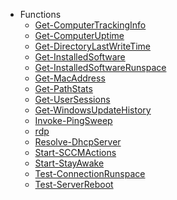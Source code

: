 <!-- docs/_sidebar.md -->

- Functions
    - [Get-ComputerTrackingInfo](/Get-ComputerTrackingInfo.md)
    - [Get-ComputerUptime](/Get-ComputerUptime.md)
    - [Get-DirectoryLastWriteTime](/Get-DirectoryLastWriteTime.md)
    - [Get-InstalledSoftware](/Get-InstalledSoftware.md)
    - [Get-InstalledSoftwareRunspace](/Get-InstalledSoftwareRunspace.md)
    - [Get-MacAddress](/Get-MacAddress.md)
    - [Get-PathStats](/Get-PathStats.md)
    - [Get-UserSessions](/Get-UserSessions.md)
    - [Get-WindowsUpdateHistory](/Get-WindowsUpdateHistory.md)
    - [Invoke-PingSweep](/Invoke-PingSweep.md)
    - [rdp](/rdp.md)
    - [Resolve-DhcpServer](/Resolve-DhcpServer.md)
    - [Start-SCCMActions](/Start-SCCMActions.md)
    - [Start-StayAwake](/Start-StayAwake.md)
    - [Test-ConnectionRunspace](/Test-ConnectionRunspace.md)
    - [Test-ServerReboot](/Test-ServerReboot.md)